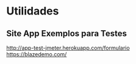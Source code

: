 # Utilidades

## Site App Exemplos para Testes

http://app-test-jmeter.herokuapp.com/formulario <br/>
https://blazedemo.com/ <br/>
